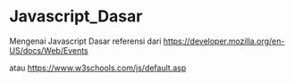 # Javascript_Dasar
Mengenai Javascript Dasar 
referensi dari 
https://developer.mozilla.org/en-US/docs/Web/Events

atau
https://www.w3schools.com/js/default.asp

